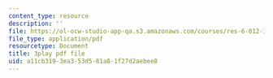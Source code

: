 ```yaml
---
content_type: resource
description: ''
file: https://ol-ocw-studio-app-qa.s3.amazonaws.com/courses/res-6-012-introduction-to-probability-spring-2018/a11cb3193ea353d581a81f27d2aebee8_QXKgTPR_8wk.pdf
file_type: application/pdf
resourcetype: Document
title: 3play pdf file
uid: a11cb319-3ea3-53d5-81a8-1f27d2aebee8
---
```

